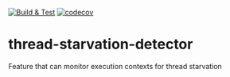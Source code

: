 [![Build & Test](https://github.com/pnerg/thread-starvation-detector/actions/workflows/scala.yml/badge.svg)](https://github.com/pnerg/thread-starvation-detector/actions/workflows/scala.yml)
[![codecov](https://codecov.io/gh/pnerg/thread-starvation-detector/branch/master/graph/badge.svg)](https://codecov.io/gh/pnerg/thread-starvation-detector)
# thread-starvation-detector
Feature that can monitor execution contexts for thread starvation
